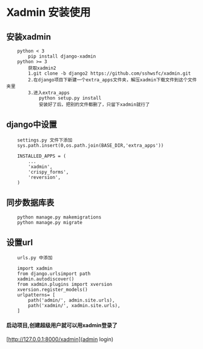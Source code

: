 # [](#header-1)Xadmin 安装使用

## [](#header-6) 安装xadmin  
```
    python < 3
        pip install django-xadmin
    python >= 3
        获取xadmin2
        1.git clone -b django2 https://github.com/sshwsfc/xadmin.git
        2.在django项目下新建一个extra_apps文件夹，解压xadmin下载文件到这个文件夹里
        3.进入extra_apps
            python setup.py install
            安装好了后，把别的文件都删了，只留下xadmin就行了 
```
## [](#header-6) django中设置
```
    settings.py 文件下添加   
    sys.path.insert(0,os.path.join(BASE_DIR,'extra_apps'))
     
    INSTALLED_APPS = (
        ...
        'xadmin',
        'crispy_forms',
        'reversion',
    )
```

## [](#header-6) 同步数据库表 
```
    python manage.py makemigrations
    python manage.py migrate
```

## [](#header-6) 设置url
```
    urls.py 中添加

    import xadmin
    from django.urlsimport path
    xadmin.autodiscover()
    from xadmin.plugins import xversion 
    xversion.register_models() 
    urlpatterns= [
        path('admin/', admin.site.urls),
        path('xadmin/', xadmin.site.urls),
    ]

```

#### [](#header-6) 启动项目,创建超级用户就可以用xadmin登录了
[http://127.0.0.1:8000/xadmin](admin login)